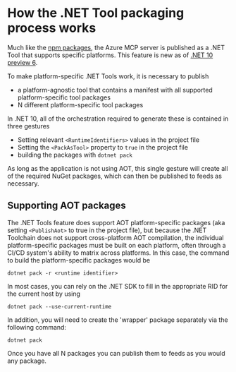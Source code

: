 # How the .NET Tool packaging process works

Much like the [npm packages](../npm/README.md), the Azure MCP server is published as a .NET Tool that supports specific platforms. This feature is new as of [.NET 10 preview 6](https://github.com/dotnet/core/blob/main/release-notes/10.0/preview/preview6/sdk.md#platform-specific-net-tools).

To make platform-specific .NET Tools work, it is necessary to publish

* a platform-agnostic tool that contains a manifest with all supported platform-specific tool packages
* N different platform-specific tool packages

In .NET 10, all of the orchestration required to generate these is contained in three gestures
* Setting relevant `<RuntimeIdentifiers>` values in the project file
* Setting the `<PackAsTool>` property to `true` in the project file
* building the packages with `dotnet pack`

As long as the application is not using AOT, this single gesture will create all of the required NuGet packages, which can then be published to feeds as necessary.

## Supporting AOT packages

The .NET Tools feature does support AOT platform-specific packages (aka setting `<PublishAot>` to true in the project file), but because the .NET Toolchain does not support cross-platform AOT compilation, the individual platform-specific packages must be built on each platform, often through a CI/CD system's ability to matrix across platforms.  In this case, the command to build the platform-specific packages would be

```
dotnet pack -r <runtime identifier>
```

In most cases, you can rely on the .NET SDK to fill in the appropriate RID for the current host by using

```
dotnet pack --use-current-runtime
```

In addition, you will need to create the 'wrapper' package separately via the following command:

```
dotnet pack
```

Once you have all N packages you can publish them to feeds as you would any package.